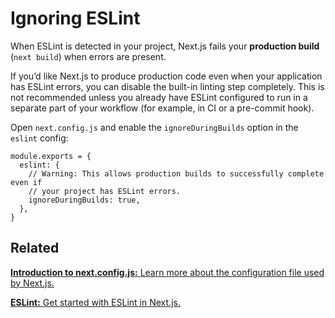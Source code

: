 # Ignoring ESLint

When ESLint is detected in your project, Next.js fails your **production build** (`next build`) when errors are present.

If you’d like Next.js to produce production code even when your application has ESLint errors, you can disable the built-in linting step completely. This is not recommended unless you already have ESLint configured to run in a separate part of your workflow (for example, in CI or a pre-commit hook).

Open `next.config.js` and enable the `ignoreDuringBuilds` option in the `eslint` config:

    module.exports = {
      eslint: {
        // Warning: This allows production builds to successfully complete even if
        // your project has ESLint errors.
        ignoreDuringBuilds: true,
      },
    }

## Related

[**Introduction to next.config.js:** <span class="small">Learn more about the configuration file used by Next.js.</span>](/docs/api-reference/next.config.js/introduction.md)

[**ESLint:** <span class="small">Get started with ESLint in Next.js.</span>](/docs/basic-features/eslint.md)
